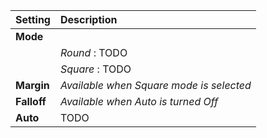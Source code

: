 | Setting     | Description                              |
| :---------- | :--------------------------------------- |
| **Mode**    |
|             | *Round* : TODO                           |
|             | *Square*  : TODO                         |
| **Margin**  | *Available when Square mode is selected* |
| **Falloff** | *Available when Auto is turned Off*      |
| **Auto**    | TODO                                     |